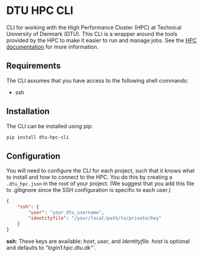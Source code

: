 # DTU HPC CLI
CLI for working with the High Performance Cluster (HPC) at Technical University of Denmark (DTU). This CLI is a wrapper around the tools provided by the HPC to make it easier to run and manage jobs. See the [HPC documentation](https://www.hpc.dtu.dk) for more information.

## Requirements

The CLI assumes that you have access to the following shell commands:

* ssh

## Installation

The CLI can be installed using pip:

``` sh
pip install dtu-hpc-cli
```

## Configuration

You will need to configure the CLI for each project, such that it knows what to install and how to connect to the HPC. You do this by creating a `.dtu_hpc.json` in the root of your project. (We suggest that you add this file to .gitignore since the SSH configuration is specific to each user.)

``` json
{
    "ssh": {
        "user": "your_dtu_username",
        "identityfile": "/your/local/path/to/private/key"
    }
}
```

**ssh**: These keys are available: *host*, *user*, and *identityfile*. *host* is optional and defaults to *"login1.hpc.dtu.dk"`*.
